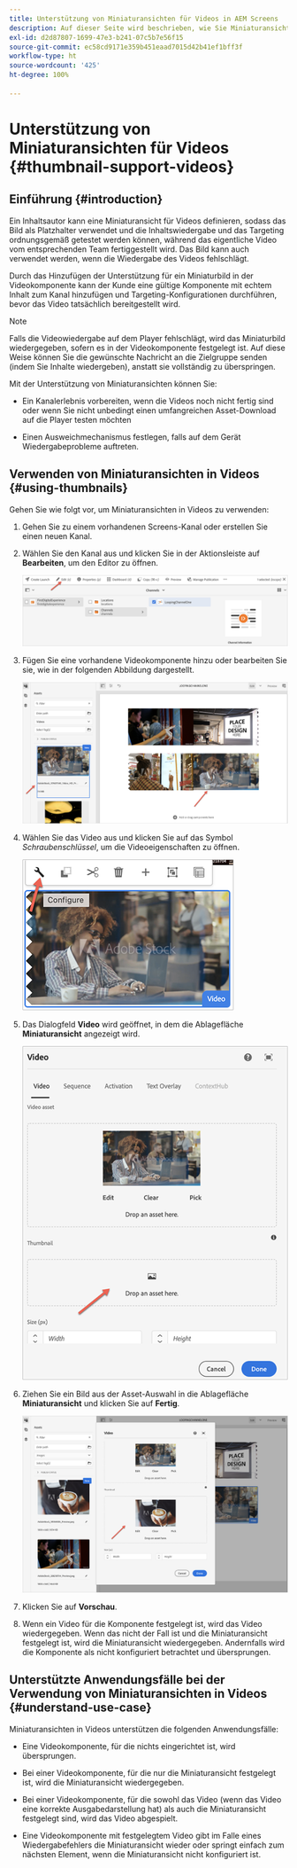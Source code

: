 ```yaml
---
title: Unterstützung von Miniaturansichten für Videos in AEM Screens
description: Auf dieser Seite wird beschrieben, wie Sie Miniaturansichten für Videos in Screens hinzufügen.
exl-id: d2d87807-1699-47e3-b241-07c5b7e56f15
source-git-commit: ec58cd9171e359b451eaad7015d42b41ef1bff3f
workflow-type: ht
source-wordcount: '425'
ht-degree: 100%

---
```


# Unterstützung von Miniaturansichten für Videos {#thumbnail-support-videos}

## Einführung {#introduction}

Ein Inhaltsautor kann eine Miniaturansicht für Videos definieren, sodass das Bild als Platzhalter verwendet und die Inhaltswiedergabe und das Targeting ordnungsgemäß getestet werden können, während das eigentliche Video vom entsprechenden Team fertiggestellt wird. Das Bild kann auch verwendet werden, wenn die Wiedergabe des Videos fehlschlägt.

Durch das Hinzufügen der Unterstützung für ein Miniaturbild in der Videokomponente kann der Kunde eine gültige Komponente mit echtem Inhalt zum Kanal hinzufügen und Targeting-Konfigurationen durchführen, bevor das Video tatsächlich bereitgestellt wird.

>[!NOTE]
>Falls die Videowiedergabe auf dem Player fehlschlägt, wird das Miniaturbild wiedergegeben, sofern es in der Videokomponente festgelegt ist. Auf diese Weise können Sie die gewünschte Nachricht an die Zielgruppe senden (indem Sie Inhalte wiedergeben), anstatt sie vollständig zu überspringen.

Mit der Unterstützung von Miniaturansichten können Sie:

* Ein Kanalerlebnis vorbereiten, wenn die Videos noch nicht fertig sind oder wenn Sie nicht unbedingt einen umfangreichen Asset-Download auf die Player testen möchten

* Einen Ausweichmechanismus festlegen, falls auf dem Gerät Wiedergabeprobleme auftreten.

## Verwenden von Miniaturansichten in Videos {#using-thumbnails}

Gehen Sie wie folgt vor, um Miniaturansichten in Videos zu verwenden:

1. Gehen Sie zu einem vorhandenen Screens-Kanal oder erstellen Sie einen neuen Kanal.

1. Wählen Sie den Kanal aus und klicken Sie in der Aktionsleiste auf **Bearbeiten**, um den Editor zu öffnen.

   ![Bild](/help/user-guide/assets/thumbnails/thumbnail-1.png)

1. Fügen Sie eine vorhandene Videokomponente hinzu oder bearbeiten Sie sie, wie in der folgenden Abbildung dargestellt.

   ![Bild](/help/user-guide/assets/thumbnails/thumbnail-2.png)

1. Wählen Sie das Video aus und klicken Sie auf das Symbol *Schraubenschlüssel*, um die Videoeigenschaften zu öffnen.

   ![Bild](/help/user-guide/assets/thumbnails/thumbnail-3.png)

1. Das Dialogfeld **Video** wird geöffnet, in dem die Ablagefläche **Miniaturansicht** angezeigt wird.

   ![Bild](/help/user-guide/assets/thumbnails/thumbnail-4.png)

1. Ziehen Sie ein Bild aus der Asset-Auswahl in die Ablagefläche **Miniaturansicht** und klicken Sie auf **Fertig**.

   ![Bild](/help/user-guide/assets/thumbnails/thumbnail-5.png)

1. Klicken Sie auf **Vorschau**.

1. Wenn ein Video für die Komponente festgelegt ist, wird das Video wiedergegeben. Wenn das nicht der Fall ist und die Miniaturansicht festgelegt ist, wird die Miniaturansicht wiedergegeben. Andernfalls wird die Komponente als nicht konfiguriert betrachtet und übersprungen.

## Unterstützte Anwendungsfälle bei der Verwendung von Miniaturansichten in Videos {#understand-use-case}

Miniaturansichten in Videos unterstützen die folgenden Anwendungsfälle:

* Eine Videokomponente, für die nichts eingerichtet ist, wird übersprungen.

* Bei einer Videokomponente, für die nur die Miniaturansicht festgelegt ist, wird die Miniaturansicht wiedergegeben.

* Bei einer Videokomponente, für die sowohl das Video (wenn das Video eine korrekte Ausgabedarstellung hat) als auch die Miniaturansicht festgelegt sind, wird das Video abgespielt.

* Eine Videokomponente mit festgelegtem Video gibt im Falle eines Wiedergabefehlers die Miniaturansicht wieder oder springt einfach zum nächsten Element, wenn die Miniaturansicht nicht konfiguriert ist.
